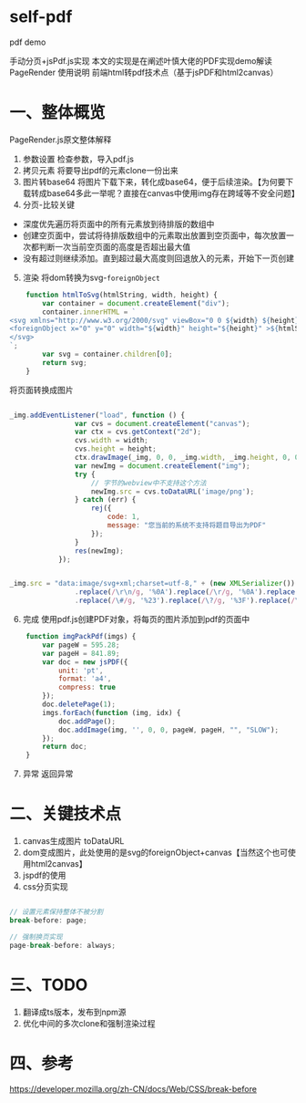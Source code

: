 # self-pdf
pdf demo

手动分页+jsPdf.js实现
本文的实现是在阐述叶慎大佬的PDF实现demo解读
PageRender 使用说明 
前端html转pdf技术点（基于jsPDF和html2canvas） 
# 一、整体概览
PageRender.js原文整体解释
1. 参数设置
检查参数，导入pdf.js
2. 拷贝元素
将要导出pdf的元素clone一份出来
3. 图片转base64
     将图片下载下来，转化成base64，便于后续渲染。【为何要下载转成base64多此一举呢？直接在canvas中使用img存在跨域等不安全问题】
4. 分页-比较关键
- 深度优先遍历将页面中的所有元素放到待排版的数组中
- 创建空页面中，尝试将待排版数组中的元素取出放置到空页面中，每次放置一次都判断一次当前空页面的高度是否超出最大值
- 没有超过则继续添加。直到超过最大高度则回退放入的元素，开始下一页创建
5. 渲染
将dom转换为svg-`foreignObject`
```javascript
    function htmlToSvg(htmlString, width, height) {
        var container = document.createElement("div");
        container.innerHTML = `
<svg xmlns="http://www.w3.org/2000/svg" viewBox="0 0 ${width} ${height}" width="${width}" height="${height}">
<foreignObject x="0" y="0" width="${width}" height="${height}" >${htmlString}</foreignObject>
</svg>
`;
        var svg = container.children[0];
        return svg;
    }
```
将页面转换成图片
```javascript

_img.addEventListener("load", function () {
                var cvs = document.createElement("canvas");
                var ctx = cvs.getContext("2d");
                cvs.width = width;
                cvs.height = height;
                ctx.drawImage(_img, 0, 0, _img.width, _img.height, 0, 0, width, height);
                var newImg = document.createElement("img");
                try {
                    // 字节的webview中不支持这个方法
                    newImg.src = cvs.toDataURL('image/png');
                } catch (err) {
                    rej({
                        code: 1,
                        message: "您当前的系统不支持将题目导出为PDF"
                    });
                }
                res(newImg);
            });


_img.src = "data:image/svg+xml;charset=utf-8," + (new XMLSerializer()).serializeToString(svg)
                .replace(/\r\n/g, '%0A').replace(/\r/g, '%0A').replace(/\n/g, '%0A')
                .replace(/\#/g, '%23').replace(/\?/g, '%3F').replace(/\&/g, '%26');

```

6. 完成
使用pdf.js创建PDF对象，将每页的图片添加到pdf的页面中
```javascript
    function imgPackPdf(imgs) {
        var pageW = 595.28;
        var pageH = 841.89;
        var doc = new jsPDF({
            unit: 'pt',
            format: 'a4',
            compress: true
        });
        doc.deletePage(1);
        imgs.forEach(function (img, idx) {
            doc.addPage();
            doc.addImage(img, '', 0, 0, pageW, pageH, "", "SLOW");
        });
        return doc;
    }
```

7. 异常
返回异常

# 二、关键技术点
1. canvas生成图片 toDataURL
2. dom变成图片，此处使用的是svg的foreignObject+canvas【当然这个也可使用html2canvas】
3. jspdf的使用
4. css分页实现
```javascript

// 设置元素保持整体不被分割
break-before: page;

// 强制换页实现
page-break-before: always;
```

# 三、TODO
1. 翻译成ts版本，发布到npm源
2. 优化中间的多次clone和强制渲染过程

# 四、参考

https://developer.mozilla.org/zh-CN/docs/Web/CSS/break-before
